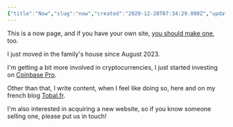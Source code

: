 ```yaml
---
{"title":"Now","slug":"now","created":"2020-12-20T07:34:29.000Z","updated":"2024-09-22T20:04:10.938+02:00","dg-publish":true,"dg-footer":true,"dg-footer-position":3,"dg-path":"digital garden/Now.md","permalink":"/digital-garden/now/","dgPassFrontmatter":true}
---
```



This is a now page, and if you have your own site, [you should make one](https://nownownow.com/about?target=_blank), too.

I just moved in the family's house since August 2023.

I'm getting a bit more involved in cryptocurrencies, I just started investing on [Coinbase Pro](http://pro.coinbase.com/?target=_blank).

Other than that, I write content, when I feel like doing so, here and on my french blog [Tobal.fr](https://tobal.fr/blog?target=_blank).

I'm also interested in acquiring a new website, so if you know someone selling one, please put us in touch!
